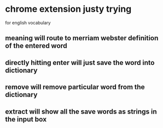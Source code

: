 # chrome extension justy trying

for english vocabulary

## meaning will route to merriam webster definition of the entered word
## directly hitting enter will just save the word into dictionary
## remove will remove particular word from the dictionary
## extract will show all the save words as strings in the input box
